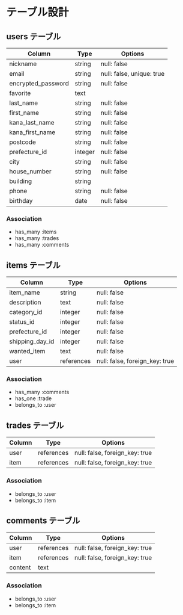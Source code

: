 # テーブル設計

## users テーブル

| Column             | Type   | Options                   |
| ------------------ | ------ | -----------               |
| nickname           | string | null: false               | 
| email              | string | null: false, unique: true |
| encrypted_password | string | null: false               |
| favorite           | text   |                           |
| last_name          | string | null: false               |
| first_name         | string | null: false               |
| kana_last_name     | string | null: false               |
| kana_first_name    | string | null: false               |
| postcode           | string |  null: false              |
| prefecture_id      | integer|  null: false              |
| city               | string |  null: false              |
| house_number       | string |  null: false              |
| building           | string |                           |
| phone              | string |  null: false              |
| birthday           | date   | null: false               |


### Association

- has_many :items
- has_many :trades
- has_many :comments


## items テーブル

| Column          | Type         | Options                        |
| ------          | ------       | -----------                    |
| item_name       | string       | null: false                    |
| description     | text         | null: false                    |
| category_id     | integer      | null: false                    |
| status_id       | integer      | null: false                    |
| prefecture_id   | integer      | null: false                    |
| shipping_day_id | integer      | null: false                    |
| wanted_item     | text         | null: false                    |
| user            | references   | null: false, foreign_key: true |


### Association

- has_many :comments
- has_one :trade
- belongs_to :user


## trades テーブル

| Column       | Type       | Options                                    |
| -------      | ---------- | ------------------------------             |
| user         | references | null: false, foreign_key: true             |
| item         | references | null: false, foreign_key: true             |



### Association

- belongs_to :user
- belongs_to :item



## comments テーブル

| Column      | Type       | Options                         |
| -------     | ---------- | ------------------------------  |
| user        | references |  null: false, foreign_key: true |
| item        | references |  null: false, foreign_key: true |
| content     | text       |                                 |


### Association

- belongs_to :user
- belongs_to :item